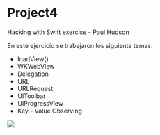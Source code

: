 # Project4
Hacking with Swift exercise - Paul Hudson

En este ejercicio se trabajaron los siguiente temas:

* loadView()
* WKWebView
* Delegation
* URL
* URLRequest
* UIToolbar
* UIProgressView
* Key - Value Observing

![](Project4.gif)
